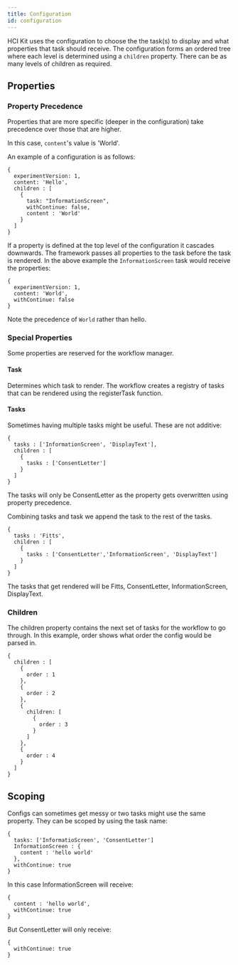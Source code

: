 ```yaml
---
title: Configuration
id: configuration
---
```


HCI Kit uses the configuration to choose the the task(s) to display and what properties that task should receive. The configuration forms an ordered tree where each level is determined using a `children` property. There can be as many levels of children as required.

## Properties

### Property Precedence

Properties that are more specific (deeper in the configuration) take precedence over those that are higher.

In this case, `content`'s value is 'World'.

An example of a configuration is as follows:

```
{
  experimentVersion: 1,
  content: 'Hello',
  children : [
    {
      task: "InformationScreen",
      withContinue: false,
      content : 'World'
    }
  ]
}
```

If a property is defined at the top level of the configuration it cascades downwards. The framework passes all properties to the task before the task is rendered. In the above example the `InformationScreen` task would receive the properties:

```
{
  experimentVersion: 1,
  content: 'World',
  withContinue: false
}
```

Note the precedence of `World` rather than hello.

### Special Properties

Some properties are reserved for the workflow manager.

#### Task

Determines which task to render. The workflow creates a registry of tasks that can be rendered using the registerTask function.

#### Tasks

Sometimes having multiple tasks might be useful. These are not additive:

```
{
  tasks : ['InformationScreen', 'DisplayText'],
  children : [
    {
      tasks : ['ConsentLetter']
    }
  ]
}
```

The tasks will only be ConsentLetter as the property gets overwritten using property precedence.

Combining tasks and task we append the task to the rest of the tasks.

```
{
  tasks : 'Fitts',
  children : [
    {
      tasks : ['ConsentLetter','InformationScreen', 'DisplayText']
    }
  ]
}
```

The tasks that get rendered will be Fitts, ConsentLetter, InformationScreen, DisplayText.

### Children

The children property contains the next set of tasks for the workflow to go through. In this example, order shows what order the config would be parsed in.

```
{
  children : [
    {
      order : 1
    },
    {
      order : 2
    },
    {
      children: [
        {
          order : 3
        }
      ]
    },
    {
      order : 4
    }
  ]
}
```

## Scoping

Configs can sometimes get messy or two tasks might use the same property. They can be scoped by using the task name:

```
{
  tasks: ['InformatioScreen', 'ConsentLetter']
  InformationScreen : {
    content : 'hello world'
  },
  withContinue: true
}
```

In this case InformationScreen will receive:

```
{
  content : 'hello world',
  withContinue: true
}
```

But ConsentLetter will only receive:

```
{
  withContinue: true
}
```
